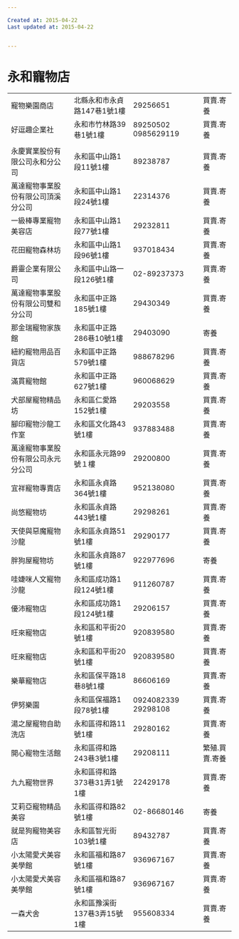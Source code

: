 ```yaml
---

Created at: 2015-04-22
Last updated at: 2015-04-22


---
```


# 永和寵物店


|     |     |     |     |
| --- | --- | --- | --- |
| 寵物樂園商店 | 北縣永和市永貞路147巷1號1樓 | 29256651 | 買賣.寄養 |
| 好逗趣企業社 | 永和市竹林路39巷1號1樓 | 89250502 0985629119 | 買賣.寄養 |
|     |     |     |     |
| 永慶實業股份有限公司永和分公司 | 永和區中山路1段11號1樓 | 89238787 | 買賣.寄養 |
| 萬達寵物事業股份有限公司頂溪分公司 | 永和區中山路1段24號1樓 | 22314376 | 買賣.寄養 |
| 一級棒專業寵物美容店 | 永和區中山路1段77號1樓 | 29232811 | 買賣.寄養 |
| 花田寵物森林坊 | 永和區中山路1段96號1樓 | 937018434 | 買賣.寄養 |
| 爵靈企業有限公司 | 永和區中山路一段126號1樓 | 02-89237373 | 買賣.寄養 |
| 萬達寵物事業股份有限公司雙和分公司 | 永和區中正路185號1樓 | 29430349 | 買賣.寄養 |
| 那金瑞寵物家族館 | 永和區中正路286巷10號1樓 | 29403090 | 寄養  |
| 紐約寵物用品百貨店 | 永和區中正路579號1樓 | 988678296 | 買賣.寄養 |
| 滿貫寵物館 | 永和區中正路627號1樓 | 960068629 | 買賣.寄養 |
| 犬部屋寵物精品坊 | 永和區仁愛路152號1樓 | 29203558 | 買賣.寄養 |
| 腳印寵物沙龍工作室 | 永和區文化路43號1樓 | 937883488 | 買賣.寄養 |
| 萬達寵物事業股份有限公司永元分公司 | 永和區永元路99號１樓 | 29200800 | 買賣.寄養 |
| 宜祥寵物專賣店 | 永和區永貞路364號1樓 | 952138080 | 買賣.寄養 |
| 尚悠寵物坊 | 永和區永貞路443號1樓 | 29298261 | 買賣.寄養 |
| 天使與惡魔寵物沙龍 | 永和區永貞路51號1樓 | 29290177 | 買賣.寄養 |
| 胖狗屋寵物坊 | 永和區永貞路87號1樓 | 922977696 | 寄養  |
| 哇婕咪人文寵物沙龍 | 永和區成功路1段124號1樓 | 911260787 | 買賣.寄養 |
| 優沛寵物店 | 永和區成功路1段124號1樓 | 29206157 | 買賣.寄養 |
| 旺來寵物店 | 永和區和平街20號1樓 | 920839580 | 買賣.寄養 |
| 旺來寵物店 | 永和區和平街20號1樓 | 920839580 | 買賣.寄養 |
| 樂華寵物店 | 永和區保平路18巷8號1樓 | 86606169 | 買賣.寄養 |
| 伊努樂園 | 永和區保福路1段78號1樓 | 0924082339 29298108 | 買賣.寄養 |
| 湯之屋寵物自助洗店 | 永和區得和路11號1樓 | 29280162 | 買賣.寄養 |
| 開心寵物生活館 | 永和區得和路243巷3號1樓 | 29208111 | 繁殖.買賣.寄養 |
| 九九寵物世界 | 永和區得和路373巷31弄1號1樓 | 22429178 | 買賣.寄養 |
| 艾莉亞寵物精品美容 | 永和區得和路82號1樓 | 02-86680146 | 寄養  |
| 就是狗寵物美容店 | 永和區智光街103號1樓 | 89432787 | 買賣.寄養 |
| 小太陽愛犬美容美學館 | 永和區福和路87號1樓 | 936967167 | 買賣.寄養 |
| 小太陽愛犬美容美學館 | 永和區福和路87號1樓 | 936967167 | 買賣.寄養 |
| 一森犬舍 | 永和區豫溪街137巷3弄15號1樓 | 955608334 | 買賣.寄養 |

